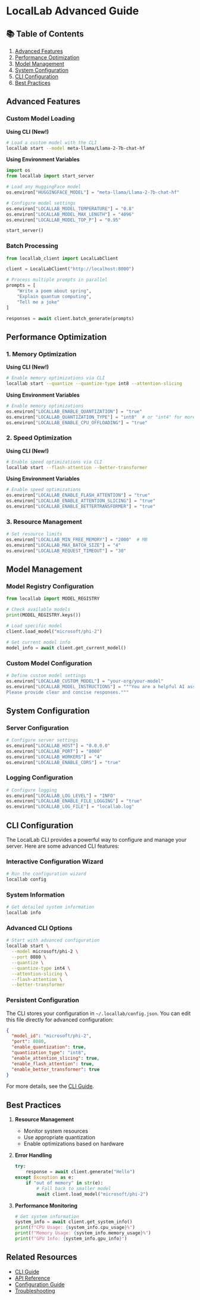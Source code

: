 # LocalLab Advanced Guide

## 📚 Table of Contents

1. [Advanced Features](#advanced-features)
2. [Performance Optimization](#performance-optimization)
3. [Model Management](#model-management)
4. [System Configuration](#system-configuration)
5. [CLI Configuration](#cli-configuration)
6. [Best Practices](#best-practices)

## Advanced Features

### Custom Model Loading

**Using CLI (New!)**

```bash
# Load a custom model with the CLI
locallab start --model meta-llama/Llama-2-7b-chat-hf
```

**Using Environment Variables**

```python
import os
from locallab import start_server

# Load any HuggingFace model
os.environ["HUGGINGFACE_MODEL"] = "meta-llama/Llama-2-7b-chat-hf"

# Configure model settings
os.environ["LOCALLAB_MODEL_TEMPERATURE"] = "0.8"
os.environ["LOCALLAB_MODEL_MAX_LENGTH"] = "4096"
os.environ["LOCALLAB_MODEL_TOP_P"] = "0.95"

start_server()
```

### Batch Processing

```python
from locallab_client import LocalLabClient

client = LocalLabClient("http://localhost:8000")

# Process multiple prompts in parallel
prompts = [
    "Write a poem about spring",
    "Explain quantum computing",
    "Tell me a joke"
]

responses = await client.batch_generate(prompts)
```

## Performance Optimization

### 1. Memory Optimization

**Using CLI (New!)**

```bash
# Enable memory optimizations via CLI
locallab start --quantize --quantize-type int8 --attention-slicing
```

**Using Environment Variables**

```python
# Enable memory optimizations
os.environ["LOCALLAB_ENABLE_QUANTIZATION"] = "true"
os.environ["LOCALLAB_QUANTIZATION_TYPE"] = "int8"  # or "int4" for more savings
os.environ["LOCALLAB_ENABLE_CPU_OFFLOADING"] = "true"
```

### 2. Speed Optimization

**Using CLI (New!)**

```bash
# Enable speed optimizations via CLI
locallab start --flash-attention --better-transformer
```

**Using Environment Variables**

```python
# Enable speed optimizations
os.environ["LOCALLAB_ENABLE_FLASH_ATTENTION"] = "true"
os.environ["LOCALLAB_ENABLE_ATTENTION_SLICING"] = "true"
os.environ["LOCALLAB_ENABLE_BETTERTRANSFORMER"] = "true"
```

### 3. Resource Management

```python
# Set resource limits
os.environ["LOCALLAB_MIN_FREE_MEMORY"] = "2000"  # MB
os.environ["LOCALLAB_MAX_BATCH_SIZE"] = "4"
os.environ["LOCALLAB_REQUEST_TIMEOUT"] = "30"
```

## Model Management

### Model Registry Configuration

```python
from locallab import MODEL_REGISTRY

# Check available models
print(MODEL_REGISTRY.keys())

# Load specific model
client.load_model("microsoft/phi-2")

# Get current model info
model_info = await client.get_current_model()
```

### Custom Model Configuration

```python
# Define custom model settings
os.environ["LOCALLAB_CUSTOM_MODEL"] = "your-org/your-model"
os.environ["LOCALLAB_MODEL_INSTRUCTIONS"] = """You are a helpful AI assistant.
Please provide clear and concise responses."""
```

## System Configuration

### Server Configuration

```python
# Configure server settings
os.environ["LOCALLAB_HOST"] = "0.0.0.0"
os.environ["LOCALLAB_PORT"] = "8000"
os.environ["LOCALLAB_WORKERS"] = "4"
os.environ["LOCALLAB_ENABLE_CORS"] = "true"
```

### Logging Configuration

```python
# Configure logging
os.environ["LOCALLAB_LOG_LEVEL"] = "INFO"
os.environ["LOCALLAB_ENABLE_FILE_LOGGING"] = "true"
os.environ["LOCALLAB_LOG_FILE"] = "locallab.log"
```

## CLI Configuration

The LocalLab CLI provides a powerful way to configure and manage your server. Here are some advanced CLI features:

### Interactive Configuration Wizard

```bash
# Run the configuration wizard
locallab config
```

### System Information

```bash
# Get detailed system information
locallab info
```

### Advanced CLI Options

```bash
# Start with advanced configuration
locallab start \
  --model microsoft/phi-2 \
  --port 8080 \
  --quantize \
  --quantize-type int4 \
  --attention-slicing \
  --flash-attention \
  --better-transformer
```

### Persistent Configuration

The CLI stores your configuration in `~/.locallab/config.json`. You can edit this file directly for advanced configuration:

```json
{
  "model_id": "microsoft/phi-2",
  "port": 8080,
  "enable_quantization": true,
  "quantization_type": "int8",
  "enable_attention_slicing": true,
  "enable_flash_attention": true,
  "enable_better_transformer": true
}
```

For more details, see the [CLI Guide](./cli.md).

## Best Practices

1. **Resource Management**

   - Monitor system resources
   - Use appropriate quantization
   - Enable optimizations based on hardware

2. **Error Handling**

   ```python
   try:
       response = await client.generate("Hello")
   except Exception as e:
       if "out of memory" in str(e):
           # Fall back to smaller model
           await client.load_model("microsoft/phi-2")
   ```

3. **Performance Monitoring**
   ```python
   # Get system information
   system_info = await client.get_system_info()
   print(f"CPU Usage: {system_info.cpu_usage}%")
   print(f"Memory Usage: {system_info.memory_usage}%")
   print(f"GPU Info: {system_info.gpu_info}")
   ```

## Related Resources

- [CLI Guide](./cli.md)
- [API Reference](./API.md)
- [Configuration Guide](../features/configuration.md)
- [Troubleshooting](./troubleshooting.md)
